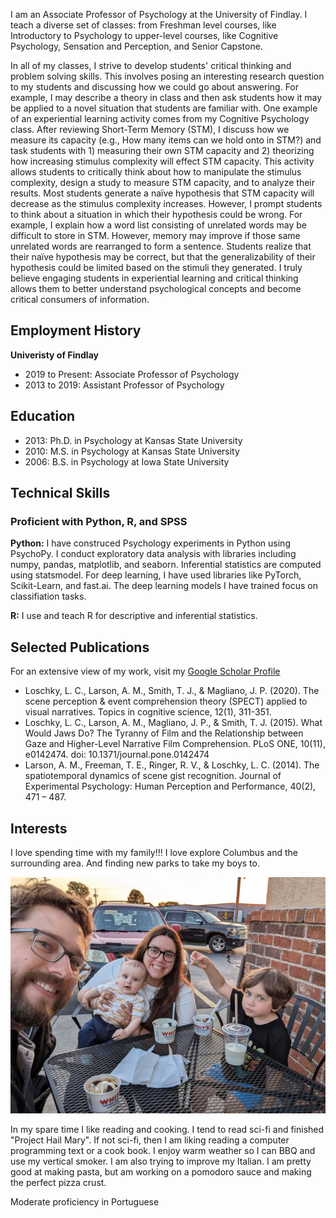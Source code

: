 I am an Associate Professor of Psychology at the University of Findlay.  I teach a diverse set of classes: from Freshman level courses, like Introductory to Psychology to upper-level courses, like Cognitive Psychology, Sensation and Perception, and Senior Capstone.  

In all of my classes, I strive to develop students' critical thinking and problem solving skills.  This involves posing an interesting research question to my students and discussing how we could go about answering.  For example, I may describe a theory in class and then ask students how it may be applied to a novel situation that students are familiar with.  One example of an experiential learning activity comes from my Cognitive Psychology class.  After reviewing Short-Term Memory (STM), I discuss how we measure its capacity (e.g., How many items can we hold onto in STM?) and task students with 1) measuring their own STM capacity and 2) theorizing how increasing stimulus complexity will effect STM capacity.  This activity allows students to critically think about how to manipulate the stimulus complexity, design a study to measure STM capacity, and to analyze their results.  Most students generate a naïve hypothesis that STM capacity will decrease as the stimulus complexity increases.  However, I prompt students to think about a situation in which their hypothesis could be wrong.  For example, I explain how a word list consisting of unrelated words may be difficult to store in STM.  However, memory may improve if those same unrelated words are rearranged to form a sentence.  Students realize that their naïve hypothesis may be correct, but that the generalizability of their hypothesis could be limited based on the stimuli they generated.  I truly believe engaging students in experiential learning and critical thinking allows them to better understand psychological concepts and become critical consumers of information.  



## Employment History
**Univeristy of Findlay**
- 2019 to Present: Associate Professor of Psychology
- 2013 to 2019: Assistant Professor of Psychology
  
## Education
- 2013: Ph.D. in Psychology at Kansas State University
- 2010: M.S. in Psychology at Kansas State University
- 2006: B.S. in Psychology at Iowa State University
  
## Technical Skills
### Proficient with Python, R, and SPSS

**Python:** I have construced Psychology experiments in Python using PsychoPy.  I conduct exploratory data analysis with libraries including numpy, pandas, matplotlib, and seaborn.  Inferential statistics are computed using statsmodel.  For deep learning, I have used libraries like PyTorch, Scikit-Learn, and fast.ai.  The deep learning models I have trained focus on classifiation tasks.

**R:** 
I use and teach R for descriptive and inferential statistics.
 
## Selected Publications
For an extensive view of my work, visit my [Google Scholar Profile](https://scholar.google.com/citations?hl=en&user=NJPdoTAAAAAJ&view_op=list_works&sortby=pubdate)
- Loschky, L. C., Larson, A. M., Smith, T. J., & Magliano, J. P. (2020). The scene perception & event comprehension theory (SPECT) applied to visual narratives. Topics in cognitive science, 12(1), 311-351.
- Loschky, L. C., Larson, A. M., Magliano, J. P., & Smith, T. J. (2015). What Would Jaws Do? The Tyranny of Film and the Relationship between Gaze and Higher-Level Narrative Film Comprehension. PLoS ONE, 10(11), e0142474. doi: 10.1371/journal.pone.0142474
- Larson, A. M., Freeman, T. E., Ringer, R. V., & Loschky, L. C. (2014). The spatiotemporal dynamics of scene gist recognition. Journal of Experimental Psychology: Human Perception and Performance, 40(2), 471 – 487.


## Interests
I love spending time with my family!!!  I love explore Columbus and the surrounding area.  And finding new parks to take my boys to. 
 
![The Larson family!](/theme/img/family_resized.jpg)

In my spare time I like reading and cooking.  I tend to read sci-fi and finished "Project Hail Mary".  If not sci-fi, then I am liking reading a computer programming text or a cook book.  I enjoy warm weather so I can BBQ and use my vertical smoker.  I am also trying to improve my Italian.  I am pretty good at making pasta, but am working on a pomodoro sauce and making the perfect pizza crust.  

Moderate proficiency in Portuguese

